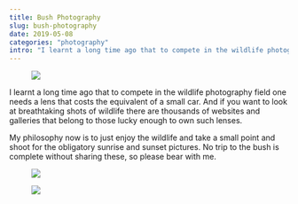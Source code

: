 ```yaml
---
title: Bush Photography
slug: bush-photography
date: 2019-05-08
categories: "photography"
intro: "I learnt a long time ago that to compete in the wildlife photography field one needs a lens that costs the equivalent of a small car. And if you want to look at breathtaking shots of wildlife there are thousands of websites and galleries that belong to those lucky enough to own such lenses."
---
```


<figure class="wp-block-image"><img src="http://res.cloudinary.com/dy6grlu8z/image/upload/v1558866418/nhnk4whcee9ocuumwqwq.jpg"/></figure>

<p>I learnt a long time ago that to compete in the wildlife photography field one needs a lens that costs the equivalent of a small car. And if you want to look at breathtaking shots of wildlife there are thousands of websites and galleries that belong to those lucky enough to own such lenses.</p>

<p>My philosophy now is to just enjoy the wildlife and take a small point and shoot for the obligatory sunrise and sunset pictures. No trip to the bush is complete without sharing these, so please bear with me.</p>

<figure class="wp-block-image"><img src="http://res.cloudinary.com/dy6grlu8z/image/upload/v1558866419/spxqkwm2fwv0f24lrnaz.jpg"/></figure>

<figure class="wp-block-image"><img src="http://res.cloudinary.com/dy6grlu8z/image/upload/v1558866421/mod00ptlm4gmqwbtczip.jpg"/></figure>
